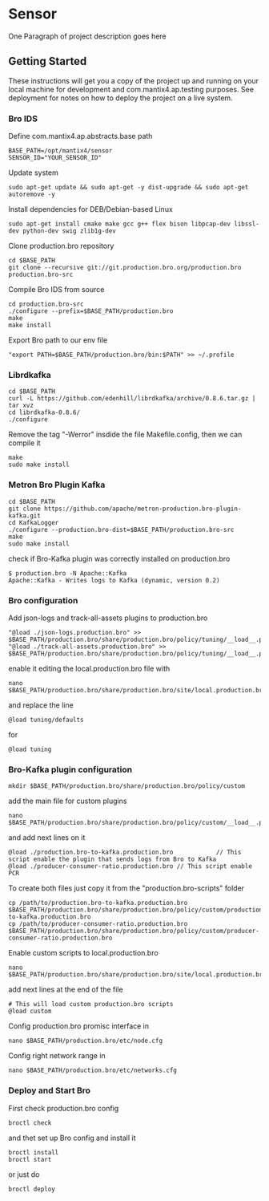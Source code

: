 # Sensor

One Paragraph of project description goes here

## Getting Started

These instructions will get you a copy of the project up and running on your local machine for development and com.mantix4.ap.testing purposes. See deployment for notes on how to deploy the project on a live system.
### Bro IDS

Define com.mantix4.ap.abstracts.base path
```
BASE_PATH=/opt/mantix4/sensor
SENSOR_ID="YOUR_SENSOR_ID"
```

Update system

```
sudo apt-get update && sudo apt-get -y dist-upgrade && sudo apt-get autoremove -y
```

Install dependencies for DEB/Debian-based Linux
```
sudo apt-get install cmake make gcc g++ flex bison libpcap-dev libssl-dev python-dev swig zlib1g-dev
```

Clone production.bro repository

```
cd $BASE_PATH
git clone --recursive git://git.production.bro.org/production.bro production.bro-src
```

Compile Bro IDS from source

```
cd production.bro-src
./configure --prefix=$BASE_PATH/production.bro
make
make install
```

Export Bro path to our env file
```
"export PATH=$BASE_PATH/production.bro/bin:$PATH" >> ~/.profile
```

### Librdkafka

```
cd $BASE_PATH
curl -L https://github.com/edenhill/librdkafka/archive/0.8.6.tar.gz | tar xvz
cd librdkafka-0.8.6/
./configure
```
Remove the tag  "-Werror" insdide the file  Makefile.config, then we can compile it
```
make
sudo make install
```

### Metron Bro Plugin Kafka

```
cd $BASE_PATH
git clone https://github.com/apache/metron-production.bro-plugin-kafka.git
cd KafkaLogger
./configure --production.bro-dist=$BASE_PATH/production.bro-src
make
sudo make install
```

check if Bro-Kafka plugin was correctly installed on production.bro

```
$ production.bro -N Apache::Kafka
Apache::Kafka - Writes logs to Kafka (dynamic, version 0.2)
```

### Bro configuration

Add json-logs and track-all-assets plugins to production.bro
```
"@load ./json-logs.production.bro" >> $BASE_PATH/production.bro/share/production.bro/policy/tuning/__load__.production.bro
"@load ./track-all-assets.production.bro" >> $BASE_PATH/production.bro/share/production.bro/policy/tuning/__load__.production.bro
```

enable it editing the local.production.bro file with
```
nano $BASE_PATH/production.bro/share/production.bro/site/local.production.bro
```
and replace the line
```
@load tuning/defaults
```
for
```
@load tuning
```

### Bro-Kafka plugin configuration
```
mkdir $BASE_PATH/production.bro/share/production.bro/policy/custom
```
add the main file for custom plugins
```
nano $BASE_PATH/production.bro/share/production.bro/policy/custom/__load__.production.bro
```
and add next lines on it
```
@load ./production.bro-to-kafka.production.bro            // This script enable the plugin that sends logs from Bro to Kafka
@load ./producer-consumer-ratio.production.bro // This script enable PCR
```
To create both files just copy it from the "production.bro-scripts" folder
``` 
cp /path/to/production.bro-to-kafka.production.bro $BASE_PATH/production.bro/share/production.bro/policy/custom/production.bro-to-kafka.production.bro
cp /path/to/producer-consumer-ratio.production.bro $BASE_PATH/production.bro/share/production.bro/policy/custom/producer-consumer-ratio.production.bro
```
	
Enable custom scripts to local.production.bro

```
nano $BASE_PATH/production.bro/share/production.bro/site/local.production.bro
```
add next lines at the end of the file
```
# This will load custom production.bro scripts
@load custom
```

Config production.bro promisc interface in
```
nano $BASE_PATH/production.bro/etc/node.cfg
```

Config right network range in
```
nano $BASE_PATH/production.bro/etc/networks.cfg
```

### Deploy and Start Bro

First check production.bro config
```
broctl check
```
and thet set up Bro config and install it
```
broctl install
broctl start
```
or just do
```
broctl deploy
```